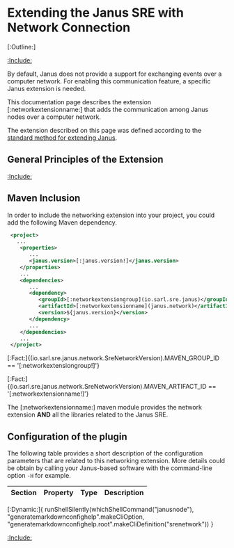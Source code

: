 # Extending the Janus SRE with Network Connection

[:Outline:]

[:Include:](./janus.inc)

By default, Janus does not provide a support for exchanging events over a computer
network. For enabling this communication feature, a specific Janus extension is needed.

This documentation page describes the extension [:networkextensionname:] that adds the communication
among Janus nodes over a computer network.

The extension described on this page was defined according to the [standard method for extending Janus](../tutorials/SreExtension.md).

## General Principles of the Extension

[:Include:](./hazelcast.inc)

## Maven Inclusion

In order to include the networking extension into your project, you could add the following Maven dependency.

```xml
 <project>
   ...
    <properties>
       ...
       <janus.version>[:janus.version!]</janus.version>
    </properties>
    ...
    <dependencies>
       ...
       <dependency>
          <groupId>[:networkextensiongroup](io.sarl.sre.janus)</groupId>
          <artifactId>[:networkextensionname](janus.network)</artifactId>
          <version>${janus.version}</version>
       </dependency>
       ...
    </dependencies>
    ...
 </project>
```

[:Fact:]{(io.sarl.sre.janus.network.SreNetworkVersion).MAVEN_GROUP_ID == '[:networkextensiongroup!]'}

[:Fact:]{(io.sarl.sre.janus.network.SreNetworkVersion).MAVEN_ARTIFACT_ID == '[:networkextensionname!]'}

The [:networkextensionname:] maven module provides the network extension **AND** all the libraries related to the Janus SRE.


## Configuration of the plugin

The following table provides a short description of the configuration parameters that are related to this networking
extension.
More details could be obtain by calling your Janus-based software with the command-line option `-H` for example.


| Section | Property | Type | Description |
| ------- | -------- | ---- | ----------- |
[:Dynamic:]{
	runShellSilently(whichShellCommand("janusnode"),
		"generatemarkdownconfighelp".makeCliOption,
		"generatemarkdownconfighelp.root".makeCliDefinition("srenetwork"))
}


[:Include:](../legal.inc)


